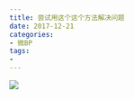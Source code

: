 ```yaml
---
title: 尝试用这个这个方法解决问题
date: 2017-12-21
categories:
- 微BP
tags:
- 
---
```


![](http://p04jh8k5s.bkt.clouddn.com/BP/%E5%B0%9D%E8%AF%95%E7%94%A8%E8%BF%99%E4%B8%AA%E8%BF%99%E4%B8%AA%E6%96%B9%E6%B3%95%E8%A7%A3%E5%86%B3%E9%97%AE%E9%A2%98.jpg)
